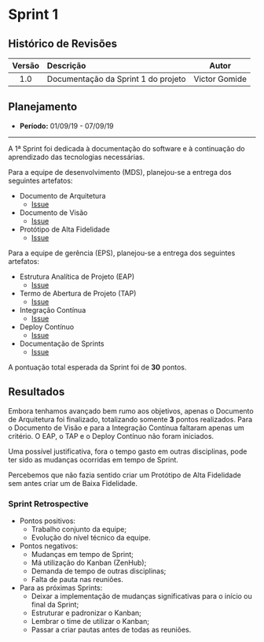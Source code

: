 # Sprint 1

## Histórico de Revisões

|Versão|Descrição|Autor|
|:----:|:--------|:---:|
|1.0|Documentação da Sprint 1 do projeto|Victor Gomide|

## Planejamento
* **Período:** 01/09/19 - 07/09/19

***

A 1ª Sprint foi dedicada à documentação do software e à continuação do aprendizado das tecnologias necessárias.

Para a equipe de desenvolvimento (MDS), planejou-se a entrega dos seguintes artefatos:

* Documento de Arquitetura
    - [Issue](https://github.com/fga-eps-mds/2019.2-Vsign/issues/11)
* Documento de Visão
    - [Issue](https://github.com/fga-eps-mds/2019.2-Vsign/issues/10)
* Protótipo de Alta Fidelidade
    - [Issue](https://github.com/fga-eps-mds/2019.2-Vsign/issues/18)

Para a equipe de gerência (EPS), planejou-se a entrega dos seguintes artefatos:

* Estrutura Analítica de Projeto (EAP)
    - [Issue](https://github.com/fga-eps-mds/2019.2-Vsign/issues/33)
* Termo de Abertura de Projeto (TAP)
    - [Issue](https://github.com/fga-eps-mds/2019.2-Vsign/issues/32)
* Integração Contínua
    - [Issue](https://github.com/fga-eps-mds/2019.2-Vsign/issues/34)
* Deploy Contínuo
    - [Issue](https://github.com/fga-eps-mds/2019.2-Vsign/issues/81)
* Documentação de Sprints
    - [Issue](https://github.com/fga-eps-mds/2019.2-Vsign/issues/35)

A pontuação total esperada da Sprint foi de **30** pontos.

## Resultados

Embora tenhamos avançado bem rumo aos objetivos, apenas o Documento de Arquitetura foi finalizado, totalizando somente **3** pontos realizados. Para o Documento de Visão e para a Integração Contínua faltaram apenas um critério. O EAP, o TAP e o Deploy Contínuo não foram iniciados.

Uma possível justificativa, fora o tempo gasto em outras disciplinas, pode ter sido as mudanças ocorridas em tempo de Sprint.

Percebemos que não fazia sentido criar um Protótipo de Alta Fidelidade sem antes criar um de Baixa Fidelidade.

### Sprint Retrospective

* Pontos positivos:
    - Trabalho conjunto da equipe;
    - Evolução do nível técnico da equipe.
* Pontos negativos:
    - Mudanças em tempo de Sprint;
    - Má utilização do Kanban (ZenHub);
    - Demanda de tempo de outras disciplinas;
    - Falta de pauta nas reuniões.
* Para as próximas Sprints:
    - Deixar a implementação de mudanças significativas para o início ou final da Sprint;
    - Estruturar e padronizar o Kanban;
    - Lembrar o time de utilizar o Kanban;
    - Passar a criar pautas antes de todas as reuniões.


